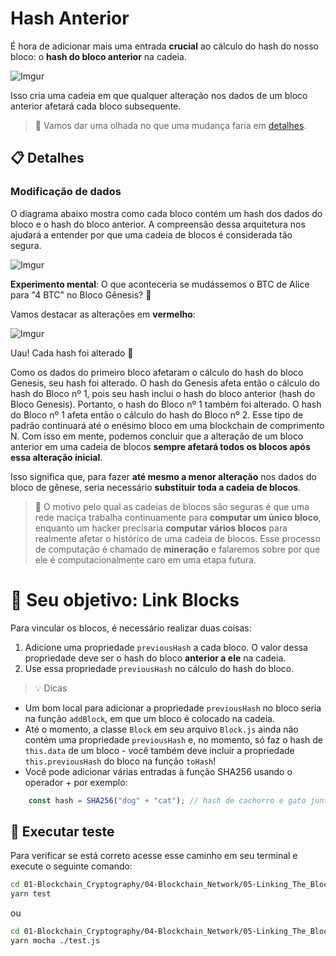 # Hash Anterior

É hora de adicionar mais uma entrada **crucial** ao cálculo do hash do nosso bloco: o **hash do bloco anterior** na cadeia.

![Imgur](https://i.imgur.com/2k7rPv9.png)

Isso cria uma cadeia em que qualquer alteração nos dados de um bloco anterior afetará cada bloco subsequente.

> 🔎 Vamos dar uma olhada no que uma mudança faria em [detalhes](#modificacao-dados).

## 📋 Detalhes

<a id="modificacao-dados"></a>

### Modificação de dados

O diagrama abaixo mostra como cada bloco contém um hash dos dados do bloco e o hash do bloco anterior. A compreensão dessa arquitetura nos ajudará a entender por que uma cadeia de blocos é considerada tão segura.

![Imgur](https://i.imgur.com/2k7rPv9.png)

**Experimento mental**: O que aconteceria se mudássemos o BTC de Alice para "4 BTC" no Bloco Gênesis? 🤔

Vamos destacar as alterações em **vermelho**:

![Imgur](https://i.imgur.com/H7T01b6.png)

Uau! Cada hash foi alterado 🤯

Como os dados do primeiro bloco afetaram o cálculo do hash do bloco Genesis, seu hash foi alterado. O hash do Genesis afeta então o cálculo do hash do Bloco nº 1, pois seu hash inclui o hash do bloco anterior (hash do Bloco Genesis). Portanto, o hash do Bloco nº 1 também foi alterado. O hash do Bloco nº 1 afeta então o cálculo do hash do Bloco nº 2. Esse tipo de padrão continuará até o enésimo bloco em uma blockchain de comprimento N. Com isso em mente, podemos concluir que a alteração de um bloco anterior em uma cadeia de blocos **sempre afetará todos os blocos após essa alteração inicial**.

Isso significa que, para fazer **até mesmo a menor alteração** nos dados do bloco de gênese, seria necessário **substituir toda a cadeia de blocos**.

> 🧠 O motivo pelo qual as cadeias de blocos são seguras é que uma rede maciça trabalha continuamente para **computar um único bloco**, enquanto um hacker precisaria **computar vários blocos** para realmente afetar o histórico de uma cadeia de blocos. Esse processo de computação é chamado de **mineração** e falaremos sobre por que ele é computacionalmente caro em uma etapa futura.

# 🏁 Seu objetivo: Link Blocks

Para vincular os blocos, é necessário realizar duas coisas:

1. Adicione uma propriedade `previousHash` a cada bloco. O valor dessa propriedade deve ser o hash do bloco **anterior a ele** na cadeia.
2. Use essa propriedade `previousHash` no cálculo do hash do bloco.

> 💡 Dicas

* Um bom local para adicionar a propriedade `previousHash` no bloco seria na função `addBlock`, em que um bloco é colocado na cadeia.
* Até o momento, a classe `Block` em seu arquivo `Block.js` ainda não contém uma propriedade `previousHash` e, no momento, só faz o hash de `this.data` de um bloco - você também deve incluir a propriedade `this.previousHash` do bloco na função `toHash`!
* Você pode adicionar várias entradas à função SHA256 usando o operador + por exemplo:

```javascript
    const hash = SHA256("dog" + "cat"); // hash de cachorro e gato juntos
```

## 🧪 Executar teste

Para verificar se está correto acesse esse caminho em seu terminal e execute o seguinte comando:

```bash
cd 01-Blockchain_Cryptography/04-Blockchain_Network/05-Linking_The_Blocks/src
yarn test
```

ou 

```bash
cd 01-Blockchain_Cryptography/04-Blockchain_Network/05-Linking_The_Blocks/src
yarn mocha ./test.js
```